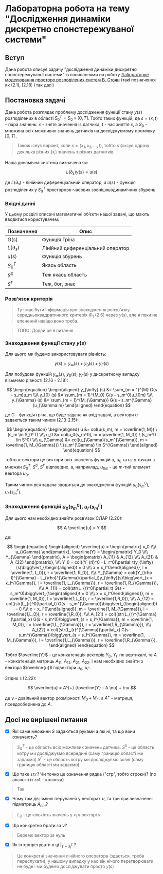 # Лабораторна робота на тему "Дослідження динаміки дискретно спонстережуваної системи" 

## Вступ

Дана робота описує задачу "дослідження динаміки дискретно спонстережуваної
системи" із посиланнями на роботу [Лабораторне моделювання просторо розподілених
систем В. Стоян] (такі позначення як (2.1), (2.18) і так далі)

## Постановка задачі

Дана робота розглядає проблему дослідження функції стану $y(s)$ розподілених в
області $S_0^T = S_0 \times [0, T]$. Тобто таких функцій, де $s = (x, t)$ - пара
значень: $x$ - зняте значення із датчика, $t$ - час зняття $x$, a $S_0$ -
множина всіх можливих значень датчиків на досліджуємому проміжку $[0, T]$.

> Також існує варіант, коли $s = (x_1, x_2, ..., t)$, тобто $s$ фіксує одразу
> декілька різних ($x_i$) значень з різних датчитків.

Наша динамічна система визначена як:

$$
L(\partial_s) y(s) = u(s)
$$

де $L(\partial_s)$ - лінійний диференціальний оператор, a $u(s)$ - функція
розподілених у $S_0^T$ просторово-часових зовнішньодинамічних збурень.

### Вхідні данні 

У цьому розділі описані математичні обʼєкти нашої задачі, що мають вводитися
користувачем:

Позначення | Опис
--- | --- 
$G(s)$ | Функція Гріна
$L(\partial_s)$ | Лінійний диференціальний оператор
$u(s)$ | Функція збурень
$S_0^T$ | Якась область
$S^0$ | Теж якась область
$S^{\Gamma}$ | Теж, бог, знає

### Розвʼязок критерія 

> Тут має бути інформація про знаходження роnзвʼязку середньоквадратичного
> критерія $\Phi_1$ (2.6) через $y(s)$, але я поки не впенений навіщо воно
> треба.

> TODO: Додай це в питання

### Знаходження функції стану $y(s)$

Для цього ми будемо використовувати рівність:

$$
y(s) = y_{\infty}(s) + y_{0}(s) + y_{\Gamma}(s)
$$

Для побудови функцій $y_{\infty}(s)$, $y_{0}(s)$, $y_{\Gamma}(s)$ у дискретному
випадку візьмемо рівності (2.16 - 2.18):

$$
\begin{equation}
\begin{aligned}
y_{\infty} (s) &= \sum_{m = 1}^{M} G(s - s_m)u_m \\\\
y_{0} (s) &= \sum_{m = 1}^{M_0} G(s - s_m^0)u_{0m} \\\\
y_{\Gamma} (s) &= \sum_{m = 1}^{M_{\Gamma}} G(s - s_m^{\Gamma} )u_{\Gamma m}
\end{aligned}
\end{equation}
$$

де $G$ - функція гріна, що буде задана як вхід задачі, а вектори $u$ задаються
таким чином (2.13-2.15):

$$
\begin{equation}
\begin{aligned}
u &= col(u(s_m), m = \overline{1, M}) \ (s_m \in S_0^T) \\\\
u_0 &= col(u_0(s_m^0), m = \overline{1, M_0}) \ (s_m^0 \in S^0) \\\\
u_{\Gamma} &= col(u_{\Gamma}(s_m^{\Gamma}), m = \overline{1, M_{\Gamma}}) \ (s_m^{\Gamma} \in S^{\Gamma}) 
\end{aligned}
\end{equation}
$$

тобто $u$-вектори це вектори всіх значеннь функцій $u$, $u_0$ та $u_{\Gamma}$ у
точках з множин $S_0^T$, $S^0$, $S^{\Gamma}$ відповідно, а, наприклад, $u_{0
m}$ - це $m$-тий елемент вектора $u_{0}$.

Таким чином вся задача зводиться до знаходження функцій $u_0(s_m^0)$,
$u_{\Gamma}(s_m^{\Gamma})$.

### Знаходження функцій $u_0(s_m^0)$, $u_{\Gamma}(s_m^{\Gamma})$

Для цього нам необхідно знайти розвʼязок СЛАР (2.20):

$$
A \overline{u} = Y
$$

де:

$$
\begin{equation}
\begin{aligned}
\overline{u} = \begin{pmatrix}
   u_0 \\\\
   u_{\Gamma}
\end{pmatrix},
\overline{Y} = \begin{pmatrix}
   Y_0 \\\\
   Y_{\Gamma}
\end{pmatrix},
A = \begin{pmatrix}
   A_{11} & A_{12} \\\\
   A_{21} & A_{22}
\end{pmatrix}, \\\\
Y_0 = col((Y_{rl}^0 - L_r^0(\partial_t)y_{\infty}(s)\bigg\vert_{\begin{aligned}t = 0 \\\\ x = x_l^0\end{aligned}}, l = \overline{1, L_0}), r = \overline{1, R_0}), \\\\
Y_{\Gamma} = col((Y_{\rho l}^{\Gamma} - L_{\rho}^{\Gamma}(\partial_t)y_{\infty}(s)\bigg\vert_{x = x_l^{\Gamma}}, l = \overline{1, L_{\Gamma}}), r = \overline{1, R_{\Gamma}}), \\\\
A_{11} = col((str(L_{r}^0(\partial_t) G(s - s_m^0)\bigg\vert_{\begin{aligned}t = 0 \\\\ x = x_l^0\end{aligned}}, m = \overline{1, M_0}), l = \overline{1,L_0}), r = \overline{1,R_0}), \\\\
A_{12} = col((str(L_{r}^0(\partial_t) G(s - s_m^{\Gamma})\bigg\vert_{\begin{aligned}t = 0 \\\\ x = x_l^0\end{aligned}}, m = \overline{1, M_{\Gamma}}), l = \overline{1,L_0}), r = \overline{1,R_0}), \\\\
A_{21} = col((str(L_{r}^{\Gamma}(\partial_x) G(s - s_m^0)\bigg\vert_{s = s_l^{\Gamma}}, m = \overline{1, M_0}), l = \overline{1,L_{\Gamma}}), r = \overline{1,R_{\Gamma}}), \\\\
A_{22} = col((str(L_{r}^{\Gamma}(\partial_x) G(s - s_m^{\Gamma})\bigg\vert_{s = s_l^{\Gamma}}, m = \overline{1, M_{\Gamma}}), l = \overline{1,L_{\Gamma}}), r = \overline{1,R_{\Gamma}}),
\end{aligned}
\end{equation}
$$


Тобто $\overline{Y}$ - це конкатенація векторів $Y_0$, $Y_{\Gamma}$ по
вертикалі, та $A$ - конкатенація матриць $A_{11}$, $A_{12}$, $A_{21}$, $A_{22}$.
І нам необхідно знайти з вектора $\overline{u}$ підвектори $u_0$, $u_{\Gamma}$.

Згідно з (2.22):

$$
\overline{u} = A^{+} (\overline{Y} - A \nu) + \nu
$$

де $\nu$ - довільний вектор розмірності $M_0 + M_{\Gamma}$, a $A^{+}$ - матриця,
псевдообернена до $A$.

## Досі не вирішені питання

- [x] Які саме множини $S$ задаються руками а які ні, та що вони означають?

> $S_0^T$ - це область всіх можливих значень датчика.
> $S^0$ - це  область котру ми досліджуємо  всередині (саму границю області ми задаємо)
> $S^{\Gamma}$ - це  область котру ми досліджуємо зовні (саму границю області ми задаємо)

- [x] Що таке `str`? Чи точно це означення рядка ("стр", тобто строки)? (по аналогії із `col` - колонка)

> Так

- [x] Чому там дві змінні ітерування у векторах $u$, та три при визначенні підматриць $A_{nm}$?

> $L_0$ - це кількість значень у $x_i$ у векторі $s$ 

- [x] Що конкретно брати за $\nu$?

> Беремо вектор за нуль 

- [x] Як інтерпретувати о ці $\bigg\vert_{s = s_l^{\Gamma}}$ ?

> Це конкретні значення лінійного оператора (здається, треба переслухати), у
> нашому випадку у нас він нічого перетворювати не буде і ми будемо досліджувати
> просто $y(s)$

[Лабораторне моделювання просторо розподілених систем В. Стоян]: https://www.youtube.com/watch?v=dQw4w9WgXcQ
